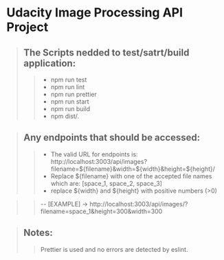 # Udacity Image Processing API Project
>## The Scripts nedded to test/satrt/build application:
>> - npm run test
>> - npm run lint
>> - npm run prettier
>> - npm run start
>> - npm run build
>> - npm dist/.

> ## Any endpoints that should be accessed:
>> - The valid URL for endpoints is: http://localhost:3003/api/images?filename=${filename}&width=${width}&height=${height}/
>> - Replace ${filename} with one of the accepted file names which are: [space_1, space_2, space_3]
>> - replace ${width} and ${height} with positive numbers (>0)

>> -- [EXAMPLE] -> http://localhost:3003/api/images/?filename=space_1&height=300&width=300

> ## Notes:
>> Prettier is used and no errors are detected by eslint.


